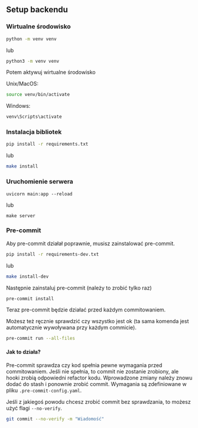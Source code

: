 ## Setup backendu

### Wirtualne środowisko

```sh
python -m venv venv
```

lub

```sh
python3 -m venv venv
```

Potem aktywuj wirtualne środowisko

Unix/MacOS:

```sh
source venv/bin/activate
```

Windows:

```sh
venv\Scripts\activate
```

### Instalacja bibliotek

```sh
pip install -r requirements.txt
```

lub

```sh
make install
```

### Uruchomienie serwera

```
uvicorn main:app --reload
```

lub

```
make server
```

### Pre-commit

Aby pre-commit działał poprawnie, musisz zainstalować pre-commit.

```sh
pip install -r requirements-dev.txt
```

lub

```sh
make install-dev
```

Następnie zainstaluj pre-commit (należy to zrobić tylko raz)

```sh
pre-commit install
```

Teraz pre-commit będzie działać przed każdym commitowaniem.

Możesz też ręcznie sprawdzić czy wszystko jest ok (ta sama komenda jest automatycznie wywoływana przy każdym commicie).

```sh
pre-commit run --all-files
```

#### Jak to działa?

Pre-commit sprawdza czy kod spełnia pewne wymagania przed commitowaniem. Jeśli nie spełnia, to commit nie zostanie zrobiony, ale hooki zrobią odpowiedni refactor kodu. Wprowadzone zmiany należy znowu dodać do stash i ponownie zrobić commit. Wymagania są zdefiniowane w pliku `.pre-commit-config.yaml`.

Jeśli z jakiegoś powodu chcesz zrobić commit bez sprawdzania, to możesz użyć flagi `--no-verify`.

```sh
git commit --no-verify -m "Wiadomość"
```
